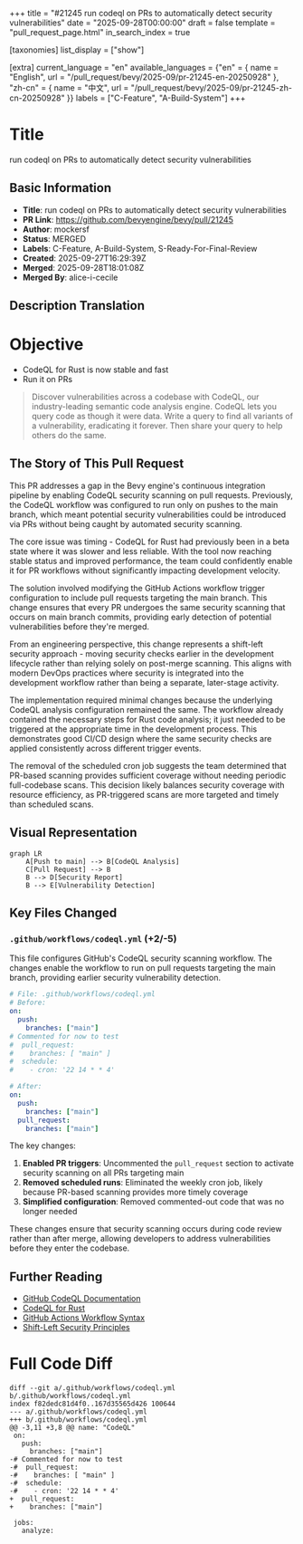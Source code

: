 +++
title = "#21245 run codeql on PRs to automatically detect security vulnerabilities"
date = "2025-09-28T00:00:00"
draft = false
template = "pull_request_page.html"
in_search_index = true

[taxonomies]
list_display = ["show"]

[extra]
current_language = "en"
available_languages = {"en" = { name = "English", url = "/pull_request/bevy/2025-09/pr-21245-en-20250928" }, "zh-cn" = { name = "中文", url = "/pull_request/bevy/2025-09/pr-21245-zh-cn-20250928" }}
labels = ["C-Feature", "A-Build-System"]
+++

# Title
run codeql on PRs to automatically detect security vulnerabilities

## Basic Information
- **Title**: run codeql on PRs to automatically detect security vulnerabilities
- **PR Link**: https://github.com/bevyengine/bevy/pull/21245
- **Author**: mockersf
- **Status**: MERGED
- **Labels**: C-Feature, A-Build-System, S-Ready-For-Final-Review
- **Created**: 2025-09-27T16:29:39Z
- **Merged**: 2025-09-28T18:01:08Z
- **Merged By**: alice-i-cecile

## Description Translation
# Objective

- CodeQL for Rust is now stable and fast
- Run it on PRs

> Discover vulnerabilities across a codebase with CodeQL, our industry-leading semantic code analysis engine. CodeQL lets you query code as though it were data. Write a query to find all variants of a vulnerability, eradicating it forever. Then share your query to help others do the same.

## The Story of This Pull Request

This PR addresses a gap in the Bevy engine's continuous integration pipeline by enabling CodeQL security scanning on pull requests. Previously, the CodeQL workflow was configured to run only on pushes to the main branch, which meant potential security vulnerabilities could be introduced via PRs without being caught by automated security scanning.

The core issue was timing - CodeQL for Rust had previously been in a beta state where it was slower and less reliable. With the tool now reaching stable status and improved performance, the team could confidently enable it for PR workflows without significantly impacting development velocity.

The solution involved modifying the GitHub Actions workflow trigger configuration to include pull requests targeting the main branch. This change ensures that every PR undergoes the same security scanning that occurs on main branch commits, providing early detection of potential vulnerabilities before they're merged.

From an engineering perspective, this change represents a shift-left security approach - moving security checks earlier in the development lifecycle rather than relying solely on post-merge scanning. This aligns with modern DevOps practices where security is integrated into the development workflow rather than being a separate, later-stage activity.

The implementation required minimal changes because the underlying CodeQL analysis configuration remained the same. The workflow already contained the necessary steps for Rust code analysis; it just needed to be triggered at the appropriate time in the development process. This demonstrates good CI/CD design where the same security checks are applied consistently across different trigger events.

The removal of the scheduled cron job suggests the team determined that PR-based scanning provides sufficient coverage without needing periodic full-codebase scans. This decision likely balances security coverage with resource efficiency, as PR-triggered scans are more targeted and timely than scheduled scans.

## Visual Representation

```mermaid
graph LR
    A[Push to main] --> B[CodeQL Analysis]
    C[Pull Request] --> B
    B --> D[Security Report]
    B --> E[Vulnerability Detection]
```

## Key Files Changed

### `.github/workflows/codeql.yml` (+2/-5)

This file configures GitHub's CodeQL security scanning workflow. The changes enable the workflow to run on pull requests targeting the main branch, providing earlier security vulnerability detection.

```yaml
# File: .github/workflows/codeql.yml
# Before:
on:
  push:
    branches: ["main"]
# Commented for now to test
#  pull_request:
#    branches: [ "main" ]
#  schedule:
#    - cron: '22 14 * * 4'

# After:
on:
  push:
    branches: ["main"]
  pull_request:
    branches: ["main"]
```

The key changes:
1. **Enabled PR triggers**: Uncommented the `pull_request` section to activate security scanning on all PRs targeting main
2. **Removed scheduled runs**: Eliminated the weekly cron job, likely because PR-based scanning provides more timely coverage
3. **Simplified configuration**: Removed commented-out code that was no longer needed

These changes ensure that security scanning occurs during code review rather than after merge, allowing developers to address vulnerabilities before they enter the codebase.

## Further Reading

- [GitHub CodeQL Documentation](https://docs.github.com/en/code-security/codeql-cli/getting-started-with-the-codeql-cli/about-codeql-cli)
- [CodeQL for Rust](https://docs.github.com/en/code-security/code-scanning/automatically-scanning-your-code-for-vulnerabilities-and-errors/configuring-code-scanning-for-a-repository#configuring-code-scanning-for-a-repository)
- [GitHub Actions Workflow Syntax](https://docs.github.com/en/actions/using-workflows/workflow-syntax-for-github-actions)
- [Shift-Left Security Principles](https://www.synopsys.com/glossary/what-is-shift-left-testing.html)

# Full Code Diff
```
diff --git a/.github/workflows/codeql.yml b/.github/workflows/codeql.yml
index f82dedc81d4f0..167d35565d426 100644
--- a/.github/workflows/codeql.yml
+++ b/.github/workflows/codeql.yml
@@ -3,11 +3,8 @@ name: "CodeQL"
 on:
   push:
     branches: ["main"]
-# Commented for now to test
-#  pull_request:
-#    branches: [ "main" ]
-#  schedule:
-#    - cron: '22 14 * * 4'
+  pull_request:
+    branches: ["main"]
 
 jobs:
   analyze:
```